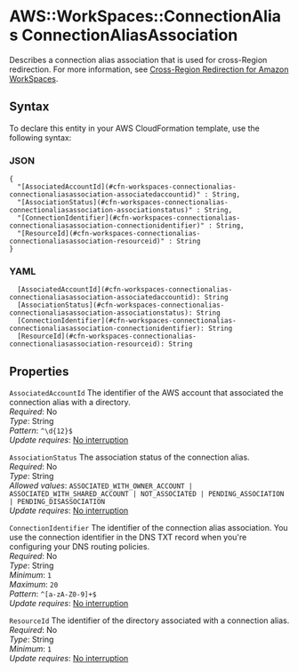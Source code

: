 # AWS::WorkSpaces::ConnectionAlias ConnectionAliasAssociation<a name="aws-properties-workspaces-connectionalias-connectionaliasassociation"></a>

Describes a connection alias association that is used for cross\-Region redirection\. For more information, see [ Cross\-Region Redirection for Amazon WorkSpaces](https://docs.aws.amazon.com/workspaces/latest/adminguide/cross-region-redirection.html)\.

## Syntax<a name="aws-properties-workspaces-connectionalias-connectionaliasassociation-syntax"></a>

To declare this entity in your AWS CloudFormation template, use the following syntax:

### JSON<a name="aws-properties-workspaces-connectionalias-connectionaliasassociation-syntax.json"></a>

```
{
  "[AssociatedAccountId](#cfn-workspaces-connectionalias-connectionaliasassociation-associatedaccountid)" : String,
  "[AssociationStatus](#cfn-workspaces-connectionalias-connectionaliasassociation-associationstatus)" : String,
  "[ConnectionIdentifier](#cfn-workspaces-connectionalias-connectionaliasassociation-connectionidentifier)" : String,
  "[ResourceId](#cfn-workspaces-connectionalias-connectionaliasassociation-resourceid)" : String
}
```

### YAML<a name="aws-properties-workspaces-connectionalias-connectionaliasassociation-syntax.yaml"></a>

```
  [AssociatedAccountId](#cfn-workspaces-connectionalias-connectionaliasassociation-associatedaccountid): String
  [AssociationStatus](#cfn-workspaces-connectionalias-connectionaliasassociation-associationstatus): String
  [ConnectionIdentifier](#cfn-workspaces-connectionalias-connectionaliasassociation-connectionidentifier): String
  [ResourceId](#cfn-workspaces-connectionalias-connectionaliasassociation-resourceid): String
```

## Properties<a name="aws-properties-workspaces-connectionalias-connectionaliasassociation-properties"></a>

`AssociatedAccountId` <a name="cfn-workspaces-connectionalias-connectionaliasassociation-associatedaccountid"></a>
The identifier of the AWS account that associated the connection alias with a directory\.  
_Required_: No  
_Type_: String  
_Pattern_: `^\d{12}$`  
_Update requires_: [No interruption](https://docs.aws.amazon.com/AWSCloudFormation/latest/UserGuide/using-cfn-updating-stacks-update-behaviors.html#update-no-interrupt)

`AssociationStatus` <a name="cfn-workspaces-connectionalias-connectionaliasassociation-associationstatus"></a>
The association status of the connection alias\.  
_Required_: No  
_Type_: String  
_Allowed values_: `ASSOCIATED_WITH_OWNER_ACCOUNT | ASSOCIATED_WITH_SHARED_ACCOUNT | NOT_ASSOCIATED | PENDING_ASSOCIATION | PENDING_DISASSOCIATION`  
_Update requires_: [No interruption](https://docs.aws.amazon.com/AWSCloudFormation/latest/UserGuide/using-cfn-updating-stacks-update-behaviors.html#update-no-interrupt)

`ConnectionIdentifier` <a name="cfn-workspaces-connectionalias-connectionaliasassociation-connectionidentifier"></a>
The identifier of the connection alias association\. You use the connection identifier in the DNS TXT record when you're configuring your DNS routing policies\.  
_Required_: No  
_Type_: String  
_Minimum_: `1`  
_Maximum_: `20`  
_Pattern_: `^[a-zA-Z0-9]+$`  
_Update requires_: [No interruption](https://docs.aws.amazon.com/AWSCloudFormation/latest/UserGuide/using-cfn-updating-stacks-update-behaviors.html#update-no-interrupt)

`ResourceId` <a name="cfn-workspaces-connectionalias-connectionaliasassociation-resourceid"></a>
The identifier of the directory associated with a connection alias\.  
_Required_: No  
_Type_: String  
_Minimum_: `1`  
_Update requires_: [No interruption](https://docs.aws.amazon.com/AWSCloudFormation/latest/UserGuide/using-cfn-updating-stacks-update-behaviors.html#update-no-interrupt)
